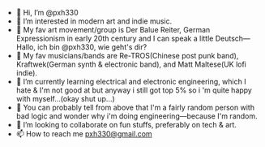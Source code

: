- 👋 Hi, I’m @pxh330
- 👀 I’m interested in modern art and indie music.
- 👀 My fav art movement/group is Der Balue Reiter, German Expressionism in early 20th century and I can speak a little Deutsch—Hallo, ich bin @pxh330, wie geht's dir?
- 👀 My fav musicians/bands are Re-TROS(Chinese post punk band), Kraftwek(German synth & electronic band), and Matt Maltese(UK lofi indie).
- 🌱 I’m currently learning electrical and electronic engineering, which I hate & I'm not good at but anyway i still got top 5% so i 'm quite happy with myself...(okay shut up...)
- 👀 You can probably tell from above that I'm a fairly random person with bad logic and wonder why i'm doing engineering—because I'm random.
- 💞️ I’m looking to collaborate on fun stuffs, preferably on tech & art.
- 📫 How to reach me pxh330@gmail.com

<!---
pxh330/pxh330 is a ✨ special ✨ repository because its `README.md` (this file) appears on your GitHub profile.
You can click the Preview link to take a look at your changes.
--->
